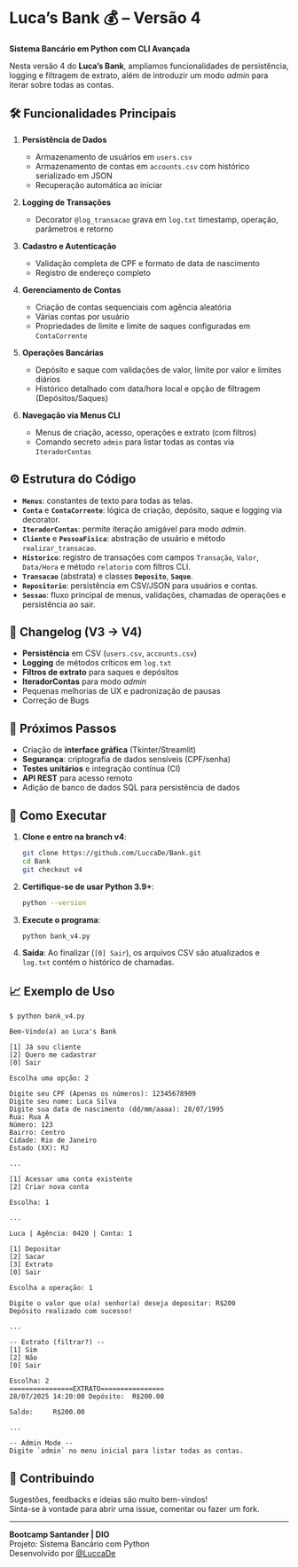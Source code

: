 # Luca’s Bank 💰 – Versão 4

**Sistema Bancário em Python com CLI Avançada**

Nesta versão 4 do **Luca’s Bank**, ampliamos funcionalidades de persistência, logging e filtragem de extrato, além de introduzir um modo *admin* para iterar sobre todas as contas.

## 🛠 Funcionalidades Principais

1. **Persistência de Dados**

   * Armazenamento de usuários em `users.csv`
   * Armazenamento de contas em `accounts.csv` com histórico serializado em JSON
   * Recuperação automática ao iniciar

2. **Logging de Transações**

   * Decorator `@log_transacao` grava em `log.txt` timestamp, operação, parâmetros e retorno

3. **Cadastro e Autenticação**

   * Validação completa de CPF e formato de data de nascimento
   * Registro de endereço completo

4. **Gerenciamento de Contas**

   * Criação de contas sequenciais com agência aleatória
   * Várias contas por usuário
   * Propriedades de limite e limite de saques configuradas em `ContaCorrente`

5. **Operações Bancárias**

   * Depósito e saque com validações de valor, limite por valor e limites diários
   * Histórico detalhado com data/hora local e opção de filtragem (Depósitos/Saques)

6. **Navegação via Menus CLI**

   * Menus de criação, acesso, operações e extrato (com filtros)
   * Comando secreto `admin` para listar todas as contas via `IteradorContas`


## ⚙️ Estrutura do Código

* **`Menus`**: constantes de texto para todas as telas.
* **`Conta`** e **`ContaCorrente`**: lógica de criação, depósito, saque e logging via decorator.
* **`IteradorContas`**: permite iteração amigável para modo *admin*.
* **`Cliente`** e **`PessoaFisica`**: abstração de usuário e método `realizar_transacao`.
* **`Historico`**: registro de transações com campos `Transação`, `Valor`, `Data/Hora` e método `relatorio` com filtros CLI.
* **`Transacao`** (abstrata) e classes **`Deposito`**, **`Saque`**.
* **`Repositorio`**: persistência em CSV/JSON para usuários e contas.
* **`Sessao`**: fluxo principal de menus, validações, chamadas de operações e persistência ao sair.

## 📝 Changelog (V3 → V4)

* **Persistência** em CSV (`users.csv`, `accounts.csv`)
* **Logging** de métodos críticos em `log.txt`
* **Filtros de extrato** para saques e depósitos
* **IteradorContas** para modo *admin*
* Pequenas melhorias de UX e padronização de pausas
* Correção de Bugs

## 🚧 Próximos Passos

* Criação de **interface gráfica** (Tkinter/Streamlit)
* **Segurança**: criptografia de dados sensíveis (CPF/senha)
* **Testes unitários** e integração contínua (CI)
* **API REST** para acesso remoto
* Adição de banco de dados SQL para persistência de dados

## 📂 Como Executar

1. **Clone e entre na branch v4**:

   ```bash
   git clone https://github.com/LuccaDe/Bank.git
   cd Bank
   git checkout v4
   ```
2. **Certifique-se de usar Python 3.9+**:

   ```bash
   python --version
   ```
3. **Execute o programa**:

   ```bash
   python bank_v4.py
   ```
4. **Saída**: Ao finalizar (`[0] Sair`), os arquivos CSV são atualizados e `log.txt` contém o histórico de chamadas.


## 📈 Exemplo de Uso

```text
$ python bank_v4.py

Bem-Vindo(a) ao Luca's Bank

[1] Já sou cliente
[2] Quero me cadastrar
[0] Sair

Escolha uma opção: 2

Digite seu CPF (Apenas os números): 12345678909
Digite seu nome: Luca Silva
Digite sua data de nascimento (dd/mm/aaaa): 28/07/1995
Rua: Rua A
Número: 123
Bairro: Centro
Cidade: Rio de Janeiro
Estado (XX): RJ

...

[1] Acessar uma conta existente
[2] Criar nova conta

Escolha: 1

...

Luca | Agência: 0420 | Conta: 1

[1] Depositar
[2] Sacar
[3] Extrato
[0] Sair

Escolha a operação: 1

Digite o valor que o(a) senhor(a) deseja depositar: R$200
Depósito realizado com sucesso!

...

-- Extrato (filtrar?) --
[1] Sim
[2] Não
[0] Sair

Escolha: 2
================EXTRATO================
28/07/2025 14:20:00 Depósito:  R$200.00

Saldo:     R$200.00

...

-- Admin Mode --
Digite `admin` no menu inicial para listar todas as contas.
```

## 🤝 Contribuindo

Sugestões, feedbacks e ideias são muito bem-vindos!  
Sinta-se à vontade para abrir uma issue, comentar ou fazer um fork.

---

**Bootcamp Santander | DIO**  
Projeto: Sistema Bancário com Python  
Desenvolvido por [@LuccaDe](https://github.com/LuccaDe)